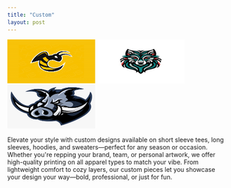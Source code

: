 ```yaml
---
title: "Custom"
layout: post
---
```



<img src="images/logo1.png" width="200" height="100">
<img src="images/logo3.jpg" width="200" height="100">
<img src="images/logo4.png" width="200" height="100">

Elevate your style with custom designs available on short sleeve tees, long sleeves, hoodies, and sweaters—perfect for any season or occasion. Whether you're repping your brand, team, or personal artwork, we offer high-quality printing on all apparel types to match your vibe. From lightweight comfort to cozy layers, our custom pieces let you showcase your design your way—bold, professional, or just for fun.
